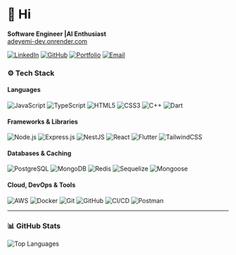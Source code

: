 # 👋 Hi 

 **Software Engineer |AI Enthusiast**  
 [adeyemi-dev.onrender.com](https://adeyemi-dev.onrender.com)  

[![LinkedIn](https://img.shields.io/badge/LinkedIn-0077B5?style=flat&logo=linkedin&logoColor=white)](https://www.linkedin.com/in/adeyemi-aladesuyi/)
[![GitHub](https://img.shields.io/badge/GitHub-181717?style=flat&logo=github&logoColor=white)](https://github.com/adeyemiiiii7)
[![Portfolio](https://img.shields.io/badge/Portfolio-000000?style=flat&logo=About.me&logoColor=white)](https://adeyemi-dev.onrender.com)
[![Email](https://img.shields.io/badge/Email-aladesuyiadeyemi05%40gmail.com-red?style=flat&logo=gmail)](mailto:aladesuyiadeyemi05@gmail.com)

### ⚙️ Tech Stack  

#### **Languages**
![JavaScript](https://img.shields.io/badge/JavaScript-F7DF1E?style=flat&logo=javascript&logoColor=black)
![TypeScript](https://img.shields.io/badge/TypeScript-3178C6?style=flat&logo=typescript&logoColor=white)
![HTML5](https://img.shields.io/badge/HTML5-E34F26?style=flat&logo=html5&logoColor=white)
![CSS3](https://img.shields.io/badge/CSS3-1572B6?style=flat&logo=css3&logoColor=white)
![C++](https://img.shields.io/badge/C++-00599C?style=flat&logo=cplusplus&logoColor=white)
![Dart](https://img.shields.io/badge/Dart-0175C2?style=flat&logo=dart&logoColor=white)

#### **Frameworks & Libraries**
![Node.js](https://img.shields.io/badge/Node.js-339933?style=flat&logo=node.js&logoColor=white)
![Express.js](https://img.shields.io/badge/Express.js-000000?style=flat&logo=express&logoColor=white)
![NestJS](https://img.shields.io/badge/NestJS-E0234E?style=flat&logo=nestjs&logoColor=white)
![React](https://img.shields.io/badge/React-61DAFB?style=flat&logo=react&logoColor=black)
![Flutter](https://img.shields.io/badge/Flutter-02569B?style=flat&logo=flutter&logoColor=white)
![TailwindCSS](https://img.shields.io/badge/Tailwind_CSS-38B2AC?style=flat&logo=tailwind-css&logoColor=white)

#### **Databases & Caching**
![PostgreSQL](https://img.shields.io/badge/PostgreSQL-336791?style=flat&logo=postgresql&logoColor=white)
![MongoDB](https://img.shields.io/badge/MongoDB-47A248?style=flat&logo=mongodb&logoColor=white)
![Redis](https://img.shields.io/badge/Redis-DC382D?style=flat&logo=redis&logoColor=white)
![Sequelize](https://img.shields.io/badge/Sequelize-52B0E7?style=flat&logo=sequelize&logoColor=white)
![Mongoose](https://img.shields.io/badge/Mongoose-880000?style=flat&logo=mongoose&logoColor=white)

#### **Cloud, DevOps & Tools**
![AWS](https://img.shields.io/badge/AWS-FF9900?style=flat&logo=amazon-aws&logoColor=white)
![Docker](https://img.shields.io/badge/Docker-2496ED?style=flat&logo=docker&logoColor=white)
![Git](https://img.shields.io/badge/Git-F05032?style=flat&logo=git&logoColor=white)
![GitHub](https://img.shields.io/badge/GitHub-181717?style=flat&logo=github)
![CI/CD](https://img.shields.io/badge/CI%2FCD-000000?style=flat&logo=githubactions&logoColor=white)
![Postman](https://img.shields.io/badge/Postman-FF6C37?style=flat&logo=postman&logoColor=white)

---

### 📊 GitHub Stats   
![Top Languages](https://github-readme-stats.vercel.app/api/top-langs/?username=adeyemiiiii7&layout=compact&theme=tokyonight)
